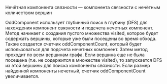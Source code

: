 Нечётная компонента связности — компонента связности с нечётным количеством вершин

OddComponent использует глубинный поиск в глубину (DFS) для нахождения компонент связности и подсчета нечетных компонент. Метод начинает с создания пустого множества visited, которое будет содержать вершины, которые уже были посещены во время обхода. Также создается счетчик oddComponentCount, который будет использоваться для подсчета нечетных компонент. Затем метод проходит по всем вершинам графа. Если вершина еще не была посещена (т.е. не содержится в множестве visited), то запускается DFS из этой вершины для поиска компоненты связности. Если размер найденной компоненты нечетный, счетчик oddComponentCount увеличивается.